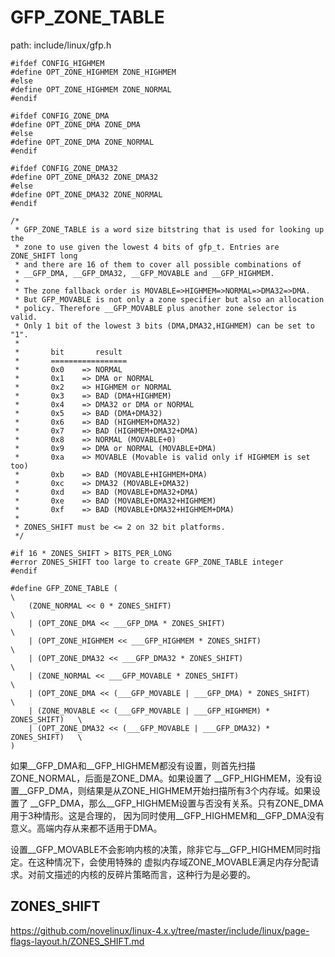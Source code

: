 GFP_ZONE_TABLE
========================================

path: include/linux/gfp.h
```
#ifdef CONFIG_HIGHMEM
#define OPT_ZONE_HIGHMEM ZONE_HIGHMEM
#else
#define OPT_ZONE_HIGHMEM ZONE_NORMAL
#endif

#ifdef CONFIG_ZONE_DMA
#define OPT_ZONE_DMA ZONE_DMA
#else
#define OPT_ZONE_DMA ZONE_NORMAL
#endif

#ifdef CONFIG_ZONE_DMA32
#define OPT_ZONE_DMA32 ZONE_DMA32
#else
#define OPT_ZONE_DMA32 ZONE_NORMAL
#endif

/*
 * GFP_ZONE_TABLE is a word size bitstring that is used for looking up the
 * zone to use given the lowest 4 bits of gfp_t. Entries are ZONE_SHIFT long
 * and there are 16 of them to cover all possible combinations of
 * __GFP_DMA, __GFP_DMA32, __GFP_MOVABLE and __GFP_HIGHMEM.
 *
 * The zone fallback order is MOVABLE=>HIGHMEM=>NORMAL=>DMA32=>DMA.
 * But GFP_MOVABLE is not only a zone specifier but also an allocation
 * policy. Therefore __GFP_MOVABLE plus another zone selector is valid.
 * Only 1 bit of the lowest 3 bits (DMA,DMA32,HIGHMEM) can be set to "1".
 *
 *       bit       result
 *       =================
 *       0x0    => NORMAL
 *       0x1    => DMA or NORMAL
 *       0x2    => HIGHMEM or NORMAL
 *       0x3    => BAD (DMA+HIGHMEM)
 *       0x4    => DMA32 or DMA or NORMAL
 *       0x5    => BAD (DMA+DMA32)
 *       0x6    => BAD (HIGHMEM+DMA32)
 *       0x7    => BAD (HIGHMEM+DMA32+DMA)
 *       0x8    => NORMAL (MOVABLE+0)
 *       0x9    => DMA or NORMAL (MOVABLE+DMA)
 *       0xa    => MOVABLE (Movable is valid only if HIGHMEM is set too)
 *       0xb    => BAD (MOVABLE+HIGHMEM+DMA)
 *       0xc    => DMA32 (MOVABLE+DMA32)
 *       0xd    => BAD (MOVABLE+DMA32+DMA)
 *       0xe    => BAD (MOVABLE+DMA32+HIGHMEM)
 *       0xf    => BAD (MOVABLE+DMA32+HIGHMEM+DMA)
 *
 * ZONES_SHIFT must be <= 2 on 32 bit platforms.
 */

#if 16 * ZONES_SHIFT > BITS_PER_LONG
#error ZONES_SHIFT too large to create GFP_ZONE_TABLE integer
#endif

#define GFP_ZONE_TABLE (                                                  \
    (ZONE_NORMAL << 0 * ZONES_SHIFT)                                      \
    | (OPT_ZONE_DMA << ___GFP_DMA * ZONES_SHIFT)                          \
    | (OPT_ZONE_HIGHMEM << ___GFP_HIGHMEM * ZONES_SHIFT)                  \
    | (OPT_ZONE_DMA32 << ___GFP_DMA32 * ZONES_SHIFT)                      \
    | (ZONE_NORMAL << ___GFP_MOVABLE * ZONES_SHIFT)                       \
    | (OPT_ZONE_DMA << (___GFP_MOVABLE | ___GFP_DMA) * ZONES_SHIFT)       \
    | (ZONE_MOVABLE << (___GFP_MOVABLE | ___GFP_HIGHMEM) * ZONES_SHIFT)   \
    | (OPT_ZONE_DMA32 << (___GFP_MOVABLE | ___GFP_DMA32) * ZONES_SHIFT)   \
)
```

如果__GFP_DMA和__GFP_HIGHMEM都没有设置，则首先扫描ZONE_NORMAL，后面是ZONE_DMA。如果设置了
__GFP_HIGHMEM，没有设置__GFP_DMA，则结果是从ZONE_HIGHMEM开始扫描所有3个内存域。如果设置了
__GFP_DMA，那么__GFP_HIGHMEM设置与否没有关系。只有ZONE_DMA用于3种情形。这是合理的，
因为同时使用__GFP_HIGHMEM和__GFP_DMA没有意义。高端内存从来都不适用于DMA。

设置__GFP_MOVABLE不会影响内核的决策，除非它与__GFP_HIGHMEM同时指定。在这种情况下，会使用特殊的
虚拟内存域ZONE_MOVABLE满足内存分配请求。对前文描述的内核的反碎片策略而言，这种行为是必要的。

ZONES_SHIFT
----------------------------------------

https://github.com/novelinux/linux-4.x.y/tree/master/include/linux/page-flags-layout.h/ZONES_SHIFT.md
